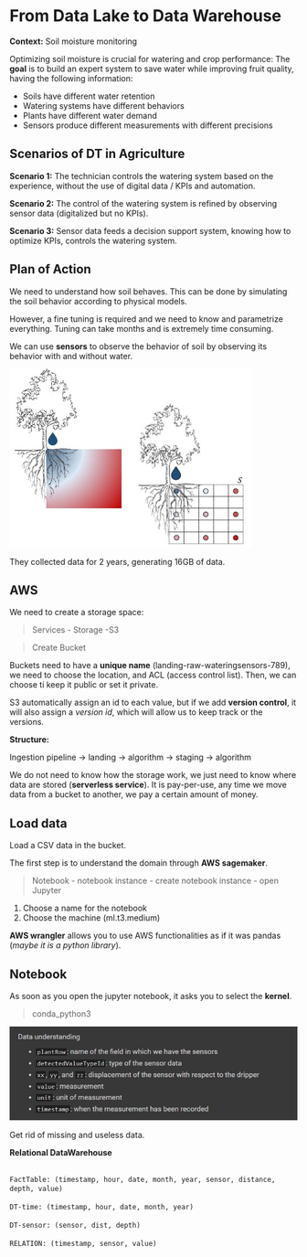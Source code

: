 # From Data Lake to Data Warehouse

**Context:** Soil moisture monitoring

Optimizing soil moisture is crucial for watering and crop performance:
The **goal** is to build an expert system to save water while improving fruit quality, having the following information:

- Soils have different water retention
- Watering systems have different behaviors 
- Plants have different water demand
- Sensors produce different measurements with different precisions

## Scenarios of DT in Agriculture

**Scenario 1:** The technician controls the watering system based on the experience, without the use of digital data / KPIs and automation.

**Scenario 2:** The control of the watering system is refined by observing sensor data (digitalized but no KPIs).

**Scenario 3:** Sensor data feeds a decision support system, knowing how to optimize KPIs, controls the watering system.

## Plan of Action

We need to understand how soil behaves.
This can be done by simulating the soil behavior according to physical models.

However, a fine tuning is required and we need to know and parametrize everything.
Tuning can take months and is extremely time consuming.

We can use **sensors** to observe the behavior of soil by observing its behavior with and without water.

![](kiwi.jpg)

They collected data for 2 years, generating 16GB of data.

## AWS

We need to create a storage space:

> Services - Storage -S3

> Create Bucket

Buckets need to have a **unique name** (landing-raw-wateringsensors-789), we need to choose the location, and ACL (access control list).
Then, we can choose ti keep it public or set it private.

S3 automatically assign an id to each value, but if we add **version control**, it will also assign a *version id*, which will allow us to keep track or the versions.

**Structure:**

Ingestion pipeline -> landing -> algorithm -> staging -> algorithm

We do not need to know how the storage work, we just need to know where data are stored (**serverless service**).
It is pay-per-use, any time we move data from a bucket to another, we pay a certain amount of money.

## Load data

Load a CSV data in the bucket.

The first step is to understand the domain through **AWS sagemaker**.

> Notebook - notebook instance - create notebook instance - open Jupyter

1. Choose a name for the notebook
2. Choose the machine (ml.t3.medium)

**AWS wrangler** allows you to use AWS functionalities as if it was pandas (*maybe it is a python library*).

## Notebook

As soon as you open the jupyter notebook, it asks you to select the **kernel**.

> conda_python3

![](data.jpg)

Get rid of missing and useless data.

**Relational DataWarehouse**

```

FactTable: (timestamp, hour, date, month, year, sensor, distance, depth, value)

DT-time: (timestamp, hour, date, month, year)

DT-sensor: (sensor, dist, depth)

RELATION: (timestamp, sensor, value)

```



